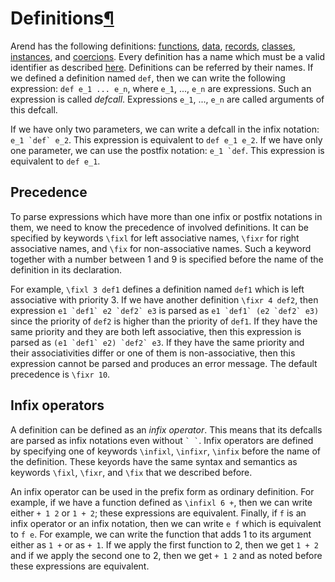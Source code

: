 <h1 id="definitions">Definitions<a class="headerlink" href="#definitions" title="Permanent link">&para;</a></h1>

Arend has the following definitions: [functions](functions), [data](data), [records](records), [classes](classes), [instances](instances), and [coercions](coercion).
Every definition has a name which must be a valid identifier as described [here](../lexical-structure/#identifiers).
Definitions can be referred by their names.
If we defined a definition named `def`, then we can write the following expression: `def e_1 ... e_n`, where `e_1`, ..., `e_n` are expressions.
Such an expression is called _defcall_.
Expressions `e_1`, ..., `e_n` are called arguments of this defcall.

If we have only two parameters, we can write a defcall in the infix notation: ``e_1 `def` e_2``.
This expression is equivalent to `def e_1 e_2`.
If we have only one parameter, we can use the postfix notation: ``e_1 `def``.
This expression is equivalent to `def e_1`.

## Precedence

To parse expressions which have more than one infix or postfix notations in them, we need to know the precedence of involved definitions.
It can be specified by keywords `\fixl` for left associative names, `\fixr` for right associative names, and `\fix` for non-associative names.
Such a keyword together with a number between 1 and 9 is specified before the name of the definition in its declaration.

For example, `\fixl 3 def1` defines a definition named `def1` which is left associative with priority 3.
If we have another definition `\fixr 4 def2`, then expression ``e1 `def1` e2 `def2` e3`` is parsed as ``e1 `def1` (e2 `def2` e3)`` since the priority of `def2` is higher than the priority of `def1`.
If they have the same priority and they are both left associative, then this expression is parsed as ``(e1 `def1` e2) `def2` e3``.
If they have the same priority and their associativities differ or one of them is non-associative, then this expression cannot be parsed and produces an error message.
The default precedence is `\fixr 10`.

## Infix operators

A definition can be defined as an _infix operator_.
This means that its defcalls are parsed as infix notations even without `` ` ` ``.
Infix operators are defined by specifying one of keywords `\infixl`, `\infixr`, `\infix` before the name of the definition.
These keyords have the same syntax and semantics as keywords `\fixl`, `\fixr`, and `\fix` that we described before.

An infix operator can be used in the prefix form as ordinary definition.
For example, if we have a function defined as `\infixl 6 +`, then we can write either `+ 1 2` or `1 + 2`; these expressions are equivalent.
Finally, if `f` is an infix operator or an infix notation, then we can write `e f` which is equivalent to `f e`.
For example, we can write the function that adds 1 to its argument either as `1 +` or as `+ 1`.
If we apply the first function to 2, then we get `1 + 2` and if we apply the second one to 2, then we get `+ 1 2` and as noted before these expressions are equivalent.

